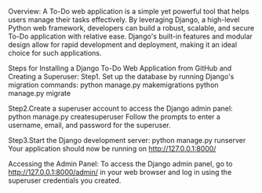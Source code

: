 Overview:
A To-Do web application is a simple yet powerful tool that helps users manage their tasks effectively. By leveraging Django, a high-level Python web framework, developers can build a robust, scalable, and secure To-Do application with relative ease. Django's built-in features and modular design allow for rapid development and deployment, making it an ideal choice for such applications.

Steps for Installing a Django To-Do Web Application from GitHub and Creating a Superuser:
Step1. Set up the database by running Django's migration commands:
        python manage.py makemigrations
        python manage.py migrate

Step2.Create a superuser account to access the Django admin panel:
        python manage.py createsuperuser
        Follow the prompts to enter a username, email, and password for the superuser.

Step3.Start the Django development server:
        python manage.py runserver
        Your application should now be running on http://127.0.0.1:8000/


Accessing the Admin Panel:
To access the Django admin panel, go to http://127.0.0.1:8000/admin/ in your web browser and log in using the superuser credentials you created.
